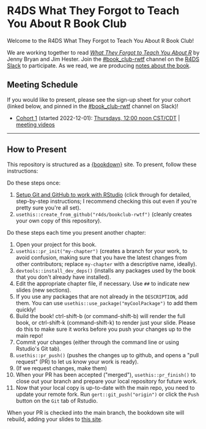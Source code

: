 # R4DS What They Forgot to Teach You About R Book Club

Welcome to the R4DS What They Forgot to Teach You About R Book Club!

We are working together to read [_What They Forgot to Teach You About R_](https://rstats.wtf/) by Jenny Bryan and Jim Hester.
Join the [#book_club-rwtf](https://rfordatascience.slack.com/archives/BOOKCHANNELID) channel on the [R4DS Slack](https://r4ds.io/join) to participate.
As we read, we are producing [notes about the book](https://r4ds.io/rwtf).

## Meeting Schedule

If you would like to present, please see the sign-up sheet for your cohort (linked below, and pinned in the [#book_club-rwtf](https://rfordatascience.slack.com/archives/BOOKCHANNELID) channel on Slack)!

- [Cohort 1](https://docs.google.com/spreadsheets/d/1r4ChbMD2pkwsW3Mm0ct-UtA55KMwwrshmXtDORtGG4o/edit?usp=sharing) (started 2022-12-01): [Thursdays, 12:00 noon CST/CDT](https://www.timeanddate.com/worldclock/converter.html?iso=20221201T180000&p1=24&p2=1440) | [meeting videos](https://www.youtube.com/playlist?list=PL3x6DOfs2NGh9gMfk2TPYQZBXcLZGqmuW)

<hr>


## How to Present

This repository is structured as a [{bookdown}](https://CRAN.R-project.org/package=bookdown) site.
To present, follow these instructions:

Do these steps once:

1. [Setup Git and GitHub to work with RStudio](https://github.com/r4ds/bookclub-setup) (click through for detailed, step-by-step instructions; I recommend checking this out even if you're pretty sure you're all set).
2. `usethis::create_from_github("r4ds/bookclub-rwtf")` (cleanly creates your own copy of this repository).

Do these steps each time you present another chapter:

1. Open your project for this book.
2. `usethis::pr_init("my-chapter")` (creates a branch for your work, to avoid confusion, making sure that you have the latest changes from other contributors; replace `my-chapter` with a descriptive name, ideally).
3. `devtools::install_dev_deps()` (installs any packages used by the book that you don't already have installed).
4. Edit the appropriate chapter file, if necessary. Use `##` to indicate new slides (new sections).
5. If you use any packages that are not already in the `DESCRIPTION`, add them. You can use `usethis::use_package("myCoolPackage")` to add them quickly!
6. Build the book! ctrl-shift-b (or command-shift-b) will render the full book, or ctrl-shift-k (command-shift-k) to render just your slide. Please do this to make sure it works before you push your changes up to the main repo!
7. Commit your changes (either through the command line or using Rstudio's Git tab).
8. `usethis::pr_push()` (pushes the changes up to github, and opens a "pull request" (PR) to let us know your work is ready).
9. (If we request changes, make them)
10. When your PR has been accepted ("merged"), `usethis::pr_finish()` to close out your branch and prepare your local repository for future work.
11. Now that your local copy is up-to-date with the main repo, you need to update your remote fork. Run `gert::git_push("origin")` or click the `Push` button on the `Git` tab of Rstudio.

When your PR is checked into the main branch, the bookdown site will rebuild, adding your slides to [this site](https://r4ds.io/rwtf).
